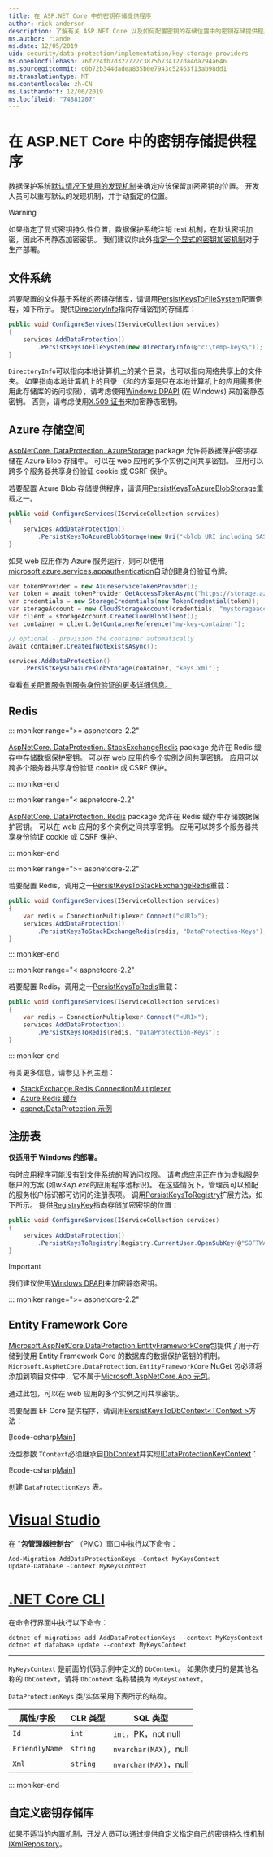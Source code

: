 ```yaml
---
title: 在 ASP.NET Core 中的密钥存储提供程序
author: rick-anderson
description: 了解有关 ASP.NET Core 以及如何配置密钥的存储位置中的密钥存储提供程序。
ms.author: riande
ms.date: 12/05/2019
uid: security/data-protection/implementation/key-storage-providers
ms.openlocfilehash: 76f224fb7d322722c3875b734127da4da294a646
ms.sourcegitcommit: c0b72b344dadea835b0e7943c52463f13ab98dd1
ms.translationtype: MT
ms.contentlocale: zh-CN
ms.lasthandoff: 12/06/2019
ms.locfileid: "74881207"
---
```

# <a name="key-storage-providers-in-aspnet-core"></a>在 ASP.NET Core 中的密钥存储提供程序

数据保护系统[默认情况下使用的发现机制](xref:security/data-protection/configuration/default-settings)来确定应该保留加密密钥的位置。 开发人员可以重写默认的发现机制，并手动指定的位置。

> [!WARNING]
> 如果指定了显式密钥持久性位置，数据保护系统注销 rest 机制，在默认密钥加密，因此不再静态加密密钥。 我们建议你此外[指定一个显式的密钥加密机制](xref:security/data-protection/implementation/key-encryption-at-rest)对于生产部署。

## <a name="file-system"></a>文件系统

若要配置的文件基于系统的密钥存储库，请调用[PersistKeysToFileSystem](/dotnet/api/microsoft.aspnetcore.dataprotection.dataprotectionbuilderextensions.persistkeystofilesystem)配置例程，如下所示。 提供[DirectoryInfo](/dotnet/api/system.io.directoryinfo)指向存储密钥的存储库：

```csharp
public void ConfigureServices(IServiceCollection services)
{
    services.AddDataProtection()
        .PersistKeysToFileSystem(new DirectoryInfo(@"c:\temp-keys\"));
}
```

`DirectoryInfo`可以指向本地计算机上的某个目录，也可以指向网络共享上的文件夹。 如果指向本地计算机上的目录 （和的方案是只在本地计算机上的应用需要使用此存储库的访问权限），请考虑使用[Windows DPAPI](xref:security/data-protection/implementation/key-encryption-at-rest) (在 Windows) 来加密静态密钥。 否则，请考虑使用[X.509 证书](xref:security/data-protection/implementation/key-encryption-at-rest)来加密静态密钥。

## <a name="azure-storage"></a>Azure 存储空间

[AspNetCore. DataProtection. AzureStorage](https://www.nuget.org/packages/Microsoft.AspNetCore.DataProtection.AzureStorage/) package 允许将数据保护密钥存储在 Azure Blob 存储中。 可以在 web 应用的多个实例之间共享密钥。 应用可以跨多个服务器共享身份验证 cookie 或 CSRF 保护。

若要配置 Azure Blob 存储提供程序，请调用[PersistKeysToAzureBlobStorage](/dotnet/api/microsoft.aspnetcore.dataprotection.azuredataprotectionbuilderextensions.persistkeystoazureblobstorage)重载之一。

```csharp
public void ConfigureServices(IServiceCollection services)
{
    services.AddDataProtection()
        .PersistKeysToAzureBlobStorage(new Uri("<blob URI including SAS token>"));
}
```

如果 web 应用作为 Azure 服务运行，则可以使用[microsoft.azure.services.appauthentication](https://www.nuget.org/packages/Microsoft.Azure.Services.AppAuthentication/)自动创建身份验证令牌。

```csharp
var tokenProvider = new AzureServiceTokenProvider();
var token = await tokenProvider.GetAccessTokenAsync("https://storage.azure.com/");
var credentials = new StorageCredentials(new TokenCredential(token));
var storageAccount = new CloudStorageAccount(credentials, "mystorageaccount", "core.windows.net", useHttps: true);
var client = storageAccount.CreateCloudBlobClient();
var container = client.GetContainerReference("my-key-container");

// optional - provision the container automatically
await container.CreateIfNotExistsAsync();

services.AddDataProtection()
    .PersistKeysToAzureBlobStorage(container, "keys.xml");
```

查看[有关配置服务到服务身份验证的更多详细信息。](/azure/key-vault/service-to-service-authentication)

## <a name="redis"></a>Redis

::: moniker range=">= aspnetcore-2.2"

[AspNetCore. DataProtection. StackExchangeRedis](https://www.nuget.org/packages/Microsoft.AspNetCore.DataProtection.StackExchangeRedis/) package 允许在 Redis 缓存中存储数据保护密钥。 可以在 web 应用的多个实例之间共享密钥。 应用可以跨多个服务器共享身份验证 cookie 或 CSRF 保护。

::: moniker-end

::: moniker range="< aspnetcore-2.2"

[AspNetCore. DataProtection. Redis](https://www.nuget.org/packages/Microsoft.AspNetCore.DataProtection.Redis/) package 允许在 Redis 缓存中存储数据保护密钥。 可以在 web 应用的多个实例之间共享密钥。 应用可以跨多个服务器共享身份验证 cookie 或 CSRF 保护。

::: moniker-end

::: moniker range=">= aspnetcore-2.2"

若要配置 Redis，调用之一[PersistKeysToStackExchangeRedis](/dotnet/api/microsoft.aspnetcore.dataprotection.stackexchangeredisdataprotectionbuilderextensions.persistkeystostackexchangeredis)重载：

```csharp
public void ConfigureServices(IServiceCollection services)
{
    var redis = ConnectionMultiplexer.Connect("<URI>");
    services.AddDataProtection()
        .PersistKeysToStackExchangeRedis(redis, "DataProtection-Keys");
}
```

::: moniker-end

::: moniker range="< aspnetcore-2.2"

若要配置 Redis，调用之一[PersistKeysToRedis](/dotnet/api/microsoft.aspnetcore.dataprotection.redisdataprotectionbuilderextensions.persistkeystoredis)重载：

```csharp
public void ConfigureServices(IServiceCollection services)
{
    var redis = ConnectionMultiplexer.Connect("<URI>");
    services.AddDataProtection()
        .PersistKeysToRedis(redis, "DataProtection-Keys");
}
```

::: moniker-end

有关更多信息，请参见下列主题：

* [StackExchange.Redis ConnectionMultiplexer](https://github.com/StackExchange/StackExchange.Redis/blob/master/docs/Basics.md)
* [Azure Redis 缓存](/azure/redis-cache/cache-dotnet-how-to-use-azure-redis-cache#connect-to-the-cache)
* [aspnet/DataProtection 示例](https://github.com/aspnet/AspNetCore/tree/2.2.0/src/DataProtection/samples)

## <a name="registry"></a>注册表

**仅适用于 Windows 的部署。**

有时应用程序可能没有到文件系统的写访问权限。 请考虑应用正在作为虚拟服务帐户的方案 (如*w3wp.exe*的应用程序池标识)。 在这些情况下，管理员可以预配的服务帐户标识都可访问的注册表项。 调用[PersistKeysToRegistry](/dotnet/api/microsoft.aspnetcore.dataprotection.dataprotectionbuilderextensions.persistkeystoregistry)扩展方法，如下所示。 提供[RegistryKey](/dotnet/api/microsoft.aspnetcore.dataprotection.repositories.registryxmlrepository.registrykey)指向存储加密密钥的位置：

```csharp
public void ConfigureServices(IServiceCollection services)
{
    services.AddDataProtection()
        .PersistKeysToRegistry(Registry.CurrentUser.OpenSubKey(@"SOFTWARE\Sample\keys"));
}
```

> [!IMPORTANT]
> 我们建议使用[Windows DPAPI](xref:security/data-protection/implementation/key-encryption-at-rest)来加密静态密钥。

::: moniker range=">= aspnetcore-2.2"

## <a name="entity-framework-core"></a>Entity Framework Core

[Microsoft.AspNetCore.DataProtection.EntityFrameworkCore](https://www.nuget.org/packages/Microsoft.AspNetCore.DataProtection.EntityFrameworkCore/)包提供了用于存储到使用 Entity Framework Core 的数据库的数据保护密钥的机制。 `Microsoft.AspNetCore.DataProtection.EntityFrameworkCore` NuGet 包必须将添加到项目文件中，它不属于[Microsoft.AspNetCore.App 元包](xref:fundamentals/metapackage-app)。

通过此包，可以在 web 应用的多个实例之间共享密钥。

若要配置 EF Core 提供程序，请调用[PersistKeysToDbContext\<TContext >](/dotnet/api/microsoft.aspnetcore.dataprotection.entityframeworkcoredataprotectionextensions.persistkeystodbcontext)方法：

[!code-csharp[Main](key-storage-providers/sample/Startup.cs?name=snippet&highlight=13-20)]

泛型参数 `TContext`必须继承自[DbContext](/dotnet/api/microsoft.entityframeworkcore.dbcontext)并实现[IDataProtectionKeyContext](/dotnet/api/microsoft.aspnetcore.dataprotection.entityframeworkcore.idataprotectionkeycontext)：

[!code-csharp[Main](key-storage-providers/sample/MyKeysContext.cs)]

创建 `DataProtectionKeys` 表。

# <a name="visual-studiotabvisual-studio"></a>[Visual Studio](#tab/visual-studio)

在 "**包管理器控制台**" （PMC）窗口中执行以下命令：

```PowerShell
Add-Migration AddDataProtectionKeys -Context MyKeysContext
Update-Database -Context MyKeysContext
```

# <a name="net-core-clitabnetcore-cli"></a>[.NET Core CLI](#tab/netcore-cli)

在命令行界面中执行以下命令：

```dotnetcli
dotnet ef migrations add AddDataProtectionKeys --context MyKeysContext
dotnet ef database update --context MyKeysContext
```

---

`MyKeysContext` 是前面的代码示例中定义的 `DbContext`。 如果你使用的是其他名称的 `DbContext`，请将 `DbContext` 名称替换为 `MyKeysContext`。

`DataProtectionKeys` 类/实体采用下表所示的结构。

| 属性/字段 | CLR 类型 | SQL 类型              |
| -------------- | -------- | --------------------- |
| `Id`           | `int`    | `int`，PK，not null   |
| `FriendlyName` | `string` | `nvarchar(MAX)`，null |
| `Xml`          | `string` | `nvarchar(MAX)`，null |

::: moniker-end

## <a name="custom-key-repository"></a>自定义密钥存储库

如果不适当的内置机制，开发人员可以通过提供自定义指定自己的密钥持久性机制[IXmlRepository](/dotnet/api/microsoft.aspnetcore.dataprotection.repositories.ixmlrepository)。
